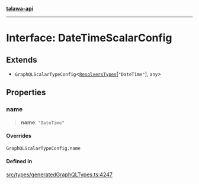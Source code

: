 [**talawa-api**](../../../README.md)

***

# Interface: DateTimeScalarConfig

## Extends

- `GraphQLScalarTypeConfig`\<[`ResolversTypes`](../type-aliases/ResolversTypes.md)\[`"DateTime"`\], `any`\>

## Properties

### name

> **name**: `"DateTime"`

#### Overrides

`GraphQLScalarTypeConfig.name`

#### Defined in

[src/types/generatedGraphQLTypes.ts:4247](https://github.com/Suyash878/talawa-api/blob/b5a9d8b4a1ea678a3d6f5b710b3721f91a3052fc/src/types/generatedGraphQLTypes.ts#L4247)
